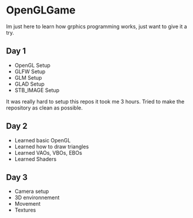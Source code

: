 # OpenGLGame

Im just here to learn how grphics programming works, just want to give it a try.

## Day 1
- OpenGL Setup
- GLFW Setup
- GLM Setup
- GLAD Setup
- STB_IMAGE Setup

It was really hard to setup this repos it took me 3 hours. Tried to make the repository as clean as possible.

## Day 2
- Learned basic OpenGL
- Learned how to draw triangles
- Learned VAOs, VBOs, EBOs
- Learned Shaders

## Day 3
- Camera setup
- 3D environnement
- Movement
- Textures
